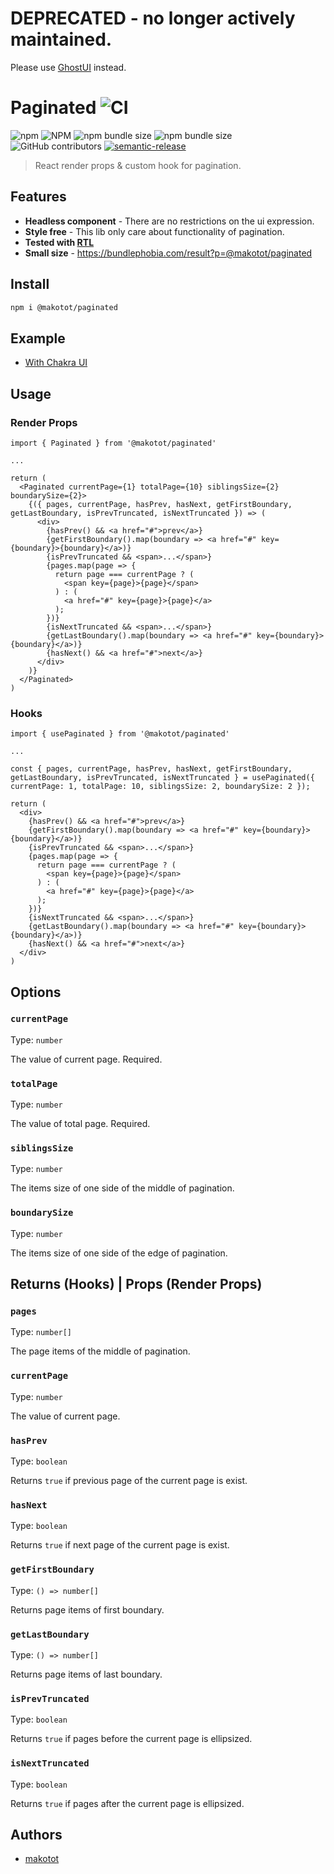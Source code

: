 # DEPRECATED - no longer actively maintained.

Please use [GhostUI](https://github.com/makotot/GhostUI) instead.

# Paginated ![CI](https://github.com/makotot/paginated/workflows/CI/badge.svg?branch=master)

![npm](https://img.shields.io/npm/v/@makotot/paginated?style=for-the-badge)
![NPM](https://img.shields.io/npm/l/@makotot/paginated?style=for-the-badge)
![npm bundle size](https://img.shields.io/bundlephobia/min/@makotot/paginated?style=for-the-badge)
![npm bundle size](https://img.shields.io/bundlephobia/minzip/@makotot/paginated?style=for-the-badge)
![GitHub contributors](https://img.shields.io/github/contributors/makotot/paginated?style=for-the-badge)
[![semantic-release](https://img.shields.io/badge/%20%20%F0%9F%93%A6%F0%9F%9A%80-semantic--release-e10079.svg?style=for-the-badge)](https://github.com/semantic-release/semantic-release)

> React render props & custom hook for pagination.

## Features

- **Headless component** -
  There are no restrictions on the ui expression.
- **Style free** - This lib only care about functionality of pagination.
- **Tested with [RTL](https://github.com/testing-library/react-testing-library)**
- **Small size** - https://bundlephobia.com/result?p=@makotot/paginated

## Install

```sh
npm i @makotot/paginated
```

## Example

- [With Chakra UI](https://codesandbox.io/s/chakra-ui-gtwix)

## Usage

### Render Props

```tsx
import { Paginated } from '@makotot/paginated'

...

return (
  <Paginated currentPage={1} totalPage={10} siblingsSize={2} boundarySize={2}>
    {({ pages, currentPage, hasPrev, hasNext, getFirstBoundary, getLastBoundary, isPrevTruncated, isNextTruncated }) => (
      <div>
        {hasPrev() && <a href="#">prev</a>}
        {getFirstBoundary().map(boundary => <a href="#" key={boundary}>{boundary}</a>)}
        {isPrevTruncated && <span>...</span>}
        {pages.map(page => {
          return page === currentPage ? (
            <span key={page}>{page}</span>
          ) : (
            <a href="#" key={page}>{page}</a>
          );
        })}
        {isNextTruncated && <span>...</span>}
        {getLastBoundary().map(boundary => <a href="#" key={boundary}>{boundary}</a>)}
        {hasNext() && <a href="#">next</a>}
      </div>
    )}
  </Paginated>
)
```

### Hooks

```tsx
import { usePaginated } from '@makotot/paginated'

...

const { pages, currentPage, hasPrev, hasNext, getFirstBoundary, getLastBoundary, isPrevTruncated, isNextTruncated } = usePaginated({ currentPage: 1, totalPage: 10, siblingsSize: 2, boundarySize: 2 });

return (
  <div>
    {hasPrev() && <a href="#">prev</a>}
    {getFirstBoundary().map(boundary => <a href="#" key={boundary}>{boundary}</a>)}
    {isPrevTruncated && <span>...</span>}
    {pages.map(page => {
      return page === currentPage ? (
        <span key={page}>{page}</span>
      ) : (
        <a href="#" key={page}>{page}</a>
      );
    })}
    {isNextTruncated && <span>...</span>}
    {getLastBoundary().map(boundary => <a href="#" key={boundary}>{boundary}</a>)}
    {hasNext() && <a href="#">next</a>}
  </div>
)
```

## Options

### `currentPage`

Type: `number`

The value of current page. Required.

### `totalPage`

Type: `number`

The value of total page. Required.

### `siblingsSize`

Type: `number`

The items size of one side of the middle of pagination.

### `boundarySize`

Type: `number`

The items size of one side of the edge of pagination.

## Returns (Hooks) | Props (Render Props)

### `pages`

Type: `number[]`

The page items of the middle of pagination.

### `currentPage`

Type: `number`

The value of current page.

### `hasPrev`

Type: `boolean`

Returns `true` if previous page of the current page is exist.

### `hasNext`

Type: `boolean`

Returns `true` if next page of the current page is exist.

### `getFirstBoundary`

Type: `() => number[]`

Returns page items of first boundary.

### `getLastBoundary`

Type: `() => number[]`

Returns page items of last boundary.

### `isPrevTruncated`

Type: `boolean`

Returns `true` if pages before the current page is ellipsized.

### `isNextTruncated`

Type: `boolean`

Returns `true` if pages after the current page is ellipsized.

## Authors

- [makotot](https://github.com/makotot)

